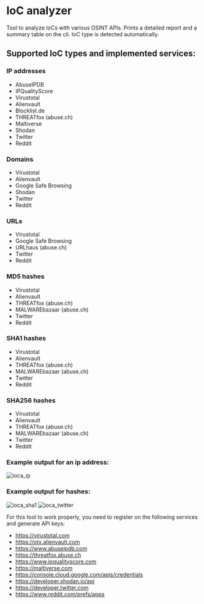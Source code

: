 # IoC analyzer

Tool to analyze IoCs with various OSINT APIs. Prints a detailed report and a summary table on the cli.
IoC type is detected automatically.
## Supported IoC types and implemented services:
### IP addresses
 - AbuseIPDB
 - IPQualityScore
 - Virustotal
 - Alienvault
 - Blocklist.de
 - THREATfox (abuse.ch)
 - Maltiverse
 - Shodan
 - Twitter
 - Reddit
### Domains
 - Virustotal
 - Alienvault
 - Google Safe Browsing
 - Shodan
 - Twitter
 - Reddit
### URLs
 - Virustotal
 - Google Safe Browsing
 - URLhaus (abuse.ch)
 - Twitter
 - Reddit
### MD5 hashes
 - Virustotal
 - Alienvault
 - THREATfox (abuse.ch)
 - MALWAREbazaar (abuse.ch)
 - Twitter
 - Reddit
### SHA1 hashes
 - Virustotal
 - Alienvault
 - THREATfox (abuse.ch)
 - MALWAREbazaar (abuse.ch)
 - Twitter
 - Reddit
### SHA256 hashes
 - Virustotal
 - Alienvault
 - THREATfox (abuse.ch)
 - MALWAREbazaar (abuse.ch)
 - Twitter
 - Reddit

### Example output for an ip address:
![ioca_ip](https://user-images.githubusercontent.com/44299200/168872804-4e485af3-171f-4e58-8c3c-fecbec3208d8.png)



### Example output for hashes:
![ioca_sha1](https://user-images.githubusercontent.com/44299200/172066106-01a0a97d-f411-46e4-bdf1-f94a2b61e82a.png)
![ioca_twitter](https://user-images.githubusercontent.com/44299200/168872786-ef3c2a87-282b-4145-8350-b1831673b21b.png)



For this tool to work properly, you need to register on the following services and generate API keys:
- https://virustotal.com
- https://otx.alienvault.com
- https://www.abuseipdb.com
- https://threatfox.abuse.ch
- https://www.ipqualityscore.com
- https://maltiverse.com
- https://console.cloud.google.com/apis/credentials
- https://developer.shodan.io/api
- https://developer.twitter.com
- https://www.reddit.com/prefs/apps
